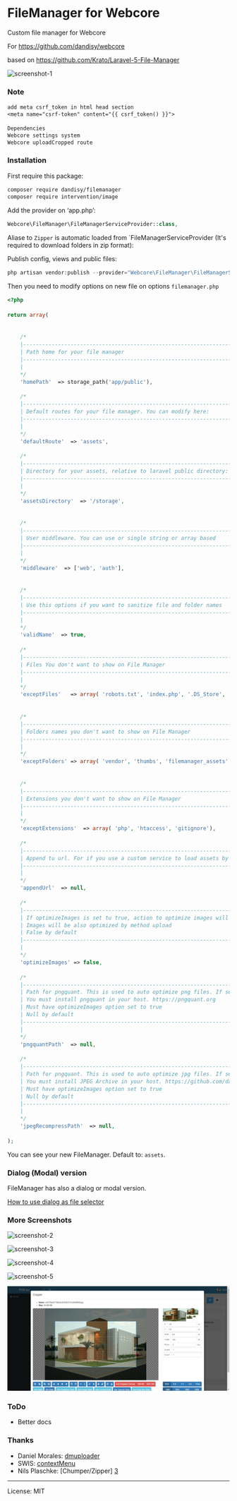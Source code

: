 # FileManager for Webcore

Custom file manager for Webcore

For https://github.com/dandisy/webcore

based on https://github.com/Krato/Laravel-5-File-Manager

![screenshot-1](https://cloud.githubusercontent.com/assets/74367/15646143/77016990-265c-11e6-9ecc-d82ae2c74f71.png)


### Note

    add meta csrf_token in html head section
    <meta name="csrf-token" content="{{ csrf_token() }}">

    Dependencies
    Webcore settings system
    Webcore uploadCropped route


### Installation

First require this package:

```sh
composer require dandisy/filemanager
composer require intervention/image
```

Add the provider on ‘app.php’:
```php
Webcore\FileManager\FileManagerServiceProvider::class,
```

Aliase to `Zipper` is automatic loaded from `FileManagerServiceProvider (It's required to download folders in zip format): 


Publish config, views and public files:
```php
php artisan vendor:publish --provider="Webcore\FileManager\FileManagerServiceProvider"
```

Then you need to modify options on new file on options `filemanager.php`

```php
<?php

return array(


    /*
    |--------------------------------------------------------------------------
    | Path home for your file manager
    |--------------------------------------------------------------------------
    |
    */
    'homePath'  => storage_path('app/public'),

    /*
    |--------------------------------------------------------------------------
    | Default routes for your file manager. You can modify here:
    |--------------------------------------------------------------------------
    |
    */
    'defaultRoute'  => 'assets',

    /*
    |--------------------------------------------------------------------------
    | Directory for your assets, relative to laravel public directory:
    |--------------------------------------------------------------------------
    |
    */
    'assetsDirectory'  => '/storage',


    /*
    |--------------------------------------------------------------------------
    | User middleware. You can use or single string or array based
    |--------------------------------------------------------------------------
    |
    */
    'middleware'  => ['web', 'auth'],


    /*
    |--------------------------------------------------------------------------
    | Use this options if you want to sanitize file and folder names
    |--------------------------------------------------------------------------
    |
    */
    'validName'  => true,

    /*
    |--------------------------------------------------------------------------
    | Files You don't want to show on File Manager
    |--------------------------------------------------------------------------
    |
    */
    'exceptFiles'   => array( 'robots.txt', 'index.php', '.DS_Store', '.Thumbs.db'),


    /*
    |--------------------------------------------------------------------------
    | Folders names you don't want to show on File Manager
    |--------------------------------------------------------------------------
    |
    */
    'exceptFolders' => array( 'vendor', 'thumbs', 'filemanager_assets', 'microsite'),


    /*
    |--------------------------------------------------------------------------
    | Extensions you don't want to show on File Manager
    |--------------------------------------------------------------------------
    |
    */
    'exceptExtensions'  => array( 'php', 'htaccess', 'gitignore'),

    /*
    |--------------------------------------------------------------------------
    | Append tu url. For if you use a custom service to load assets by url. Example here: http://stackoverflow.com/a/36351219/4042595
    |--------------------------------------------------------------------------
    |
    */
    'appendUrl'  => null,

    /*
    |--------------------------------------------------------------------------
    | If optimizeImages is set tu true, action to optimize images will be available under contextualMenu.
    | Images will be also optimized by method upload
    | False by default
    |--------------------------------------------------------------------------
    |
    */
    'optimizeImages' => false,

    /*
    |--------------------------------------------------------------------------
    | Path for pngquant. This is used to auto optimize png files. If set to null, FileManager will not optimize png files.
    | You must install pngquant in your host. https://pngquant.org
    | Must have optimizeImages option set to true
    | Null by default
    |--------------------------------------------------------------------------
    |
    */
    'pngquantPath'  => null,

    /*
    |--------------------------------------------------------------------------
    | Path for pngquant. This is used to auto optimize jpg files. If set to null, FileManager will not optimize jpg files.
    | You must install JPEG Archive in your host. https://github.com/danielgtaylor/jpeg-archive
    | Must have optimizeImages option set to true
    | Null by default
    |--------------------------------------------------------------------------
    |
    */
    'jpegRecompressPath'  => null,

);
```

You can see your new FileManager. Default to: `assets`.

### Dialog (Modal) version

FileManager has also a dialog or modal version.

[How to use dialog as file selector](dialog.md)


### More Screenshots

![screenshot-2](https://cloud.githubusercontent.com/assets/74367/15646186/a05dfe2a-265c-11e6-8374-0e6673b23508.png)

![screenshot-3](https://cloud.githubusercontent.com/assets/74367/15646188/a0964168-265c-11e6-86fb-b17c9e781c28.png)

![screenshot-4](https://cloud.githubusercontent.com/assets/74367/15646187/a07894a6-265c-11e6-84b3-ff4b7cac3203.png)

![screenshot-5](https://cloud.githubusercontent.com/assets/74367/15646185/a03df24c-265c-11e6-9b0e-349bebd5d241.png)

![screenshot-6](https://raw.githubusercontent.com/dandisy/filemanager/master/screenshot/filemanager-cropper.png)



### ToDo

 * Better docs

### Thanks
* Daniel Morales: [dmuploader][1]
* SWIS: [contextMenu][2]
* Nils Plaschke: [Chumper/Zipper] [3]

---- 
License: MIT




[1]:	https://github.com/danielm/uploader
[2]:	https://github.com/swisnl/jQuery-contextMenu
[3]:    https://github.com/Chumper/Zipper
